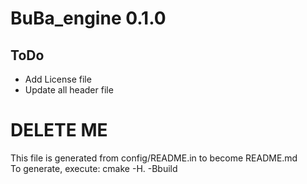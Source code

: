 # BuBa_engine 0.1.0

## ToDo
* Add License file
* Update all header file

# DELETE ME
This file is generated from config/README.in to become README.md<br/>
To generate, execute: cmake -H. -Bbuild

